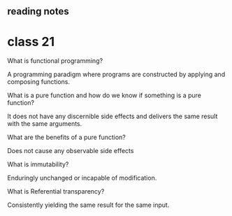 ## reading notes

# class 21

What is functional programming?


A programming paradigm where programs are constructed by applying and composing functions.

What is a pure function and how do we know if something is a pure function?

It does not have any discernible side effects and delivers the same result with the same arguments.

What are the benefits of a pure function?


Does not cause any observable side effects

What is immutability?

Enduringly unchanged or incapable of modification.

What is Referential transparency?


Consistently yielding the same result for the same input.
